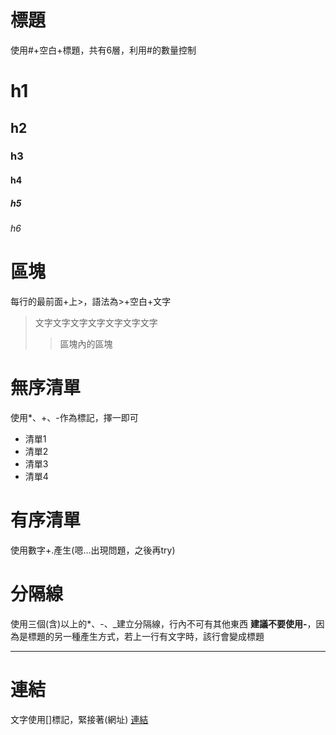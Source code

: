 # 標題
使用#+空白+標題，共有6層，利用#的數量控制
# h1
## h2
### h3
#### h4
##### h5
###### h6

# 區塊
每行的最前面+上>，語法為>+空白+文字
> 文字文字文字文字文字文字文字
> > 區塊內的區塊

# 無序清單
使用*、+、-作為標記，擇一即可
* 清單1
* 清單2
* 清單3
* 清單4

# 有序清單
使用數字+.產生(嗯…出現問題，之後再try)

# 分隔線
使用三個(含)以上的*、-、_建立分隔線，行內不可有其他東西
**建議不要使用-**，因為是標題的另一種產生方式，若上一行有文字時，該行會變成標題
___

# 連結
文字使用[]標記，緊接著(網址)
[連結](https://www.google.com.tw)
